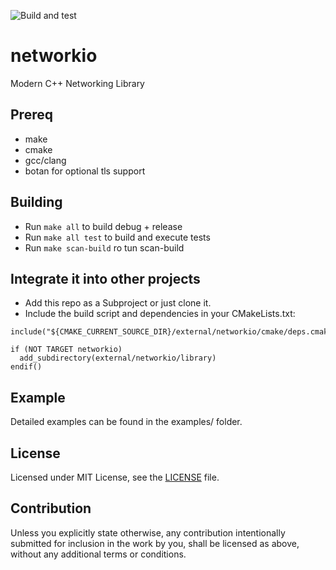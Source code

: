 ![Build and test](https://github.com/ko1n/networkio/workflows/Build%20and%20test/badge.svg)

# networkio
Modern C++ Networking Library

## Prereq
- make
- cmake
- gcc/clang
- botan for optional tls support

## Building
- Run `make all` to build debug + release
- Run `make all test` to build and execute tests
- Run `make scan-build` ro tun scan-build

## Integrate it into other projects
- Add this repo as a Subproject or just clone it.
- Include the build script and dependencies in your CMakeLists.txt:
```
include("${CMAKE_CURRENT_SOURCE_DIR}/external/networkio/cmake/deps.cmake")

if (NOT TARGET networkio)
  add_subdirectory(external/networkio/library)
endif()
```

## Example

Detailed examples can be found in the examples/ folder.

## License

Licensed under MIT License, see the [LICENSE](LICENSE) file.

## Contribution

Unless you explicitly state otherwise, any contribution intentionally submitted for inclusion in the work by you, shall be licensed as above, without any additional terms or conditions.
